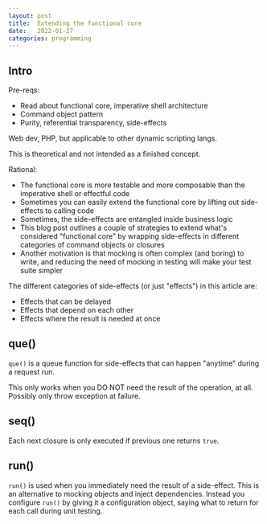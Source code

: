 ```yaml
---
layout: post
title:  Extending the functional core
date:   2022-01-27
categories: programming
---
```


## Intro

Pre-reqs:

* Read about functional core, imperative shell architecture
* Command object pattern
* Purity, referential transparency, side-effects

Web dev, PHP, but applicable to other dynamic scripting langs.

This is theoretical and not intended as a finished concept.

Rational:

* The functional core is more testable and more composable than the imperative shell or effectful code
* Sometimes you can easily extend the functional core by lifting out side-effects to calling code
* Sometimes, the side-effects are entangled inside business logic
* This blog post outlines a couple of strategies to extend what's considered "functional core" by wrapping side-effects in different categories of command objects or closures
* Another motivation is that mocking is often complex (and boring) to write, and reducing the need of mocking in testing will make your test suite simpler

The different categories of side-effects (or just "effects") in this article are:

* Effects that can be delayed
* Effects that depend on each other
* Effects where the result is needed at once

## que()

`que()` is a queue function for side-effects that can happen "anytime" during a request run.

This only works when you DO NOT need the result of the operation, at all. Possibly only throw exception at failure.

## seq()

Each next closure is only executed if previous one returns `true`.

## run()

`run()` is used when you immediately need the result of a side-effect. This is an alternative to mocking objects and inject dependencies. Instead you configure `run()` by giving it a configuration object, saying what to return for each call during unit testing.
